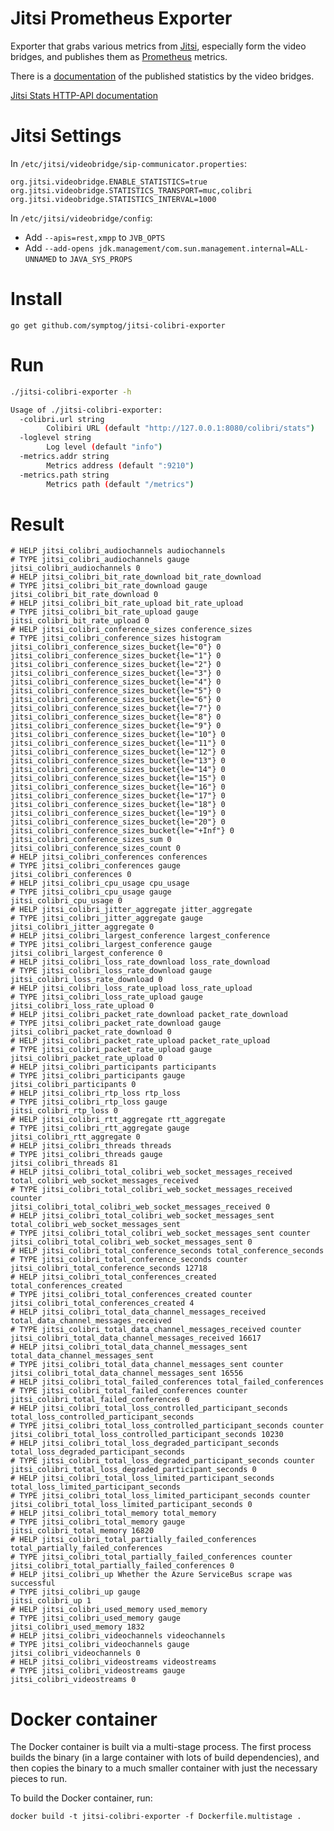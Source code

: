 # Jitsi Prometheus Exporter
Exporter that grabs various metrics from [Jitsi](https://jitsi.org), especially form the video bridges, and publishes them as [Prometheus](https://prometheus.io) metrics.

There is a [documentation](https://github.com/jitsi/jitsi-videobridge/blob/master/doc/statistics.md) of the published statistics by the video bridges.

[Jitsi Stats HTTP-API documentation](https://github.com/jitsi/jitsi-videobridge/blob/master/doc/rest.md)

# Jitsi Settings

In `/etc/jitsi/videobridge/sip-communicator.properties`:

```
org.jitsi.videobridge.ENABLE_STATISTICS=true
org.jitsi.videobridge.STATISTICS_TRANSPORT=muc,colibri
org.jitsi.videobridge.STATISTICS_INTERVAL=1000
```

In `/etc/jitsi/videobridge/config`:

* Add `--apis=rest,xmpp` to `JVB_OPTS`
* Add `--add-opens jdk.management/com.sun.management.internal=ALL-UNNAMED` to `JAVA_SYS_PROPS`


# Install

```
go get github.com/symptog/jitsi-colibri-exporter
```

# Run

```bash
./jitsi-colibri-exporter -h

Usage of ./jitsi-colibri-exporter:
  -colibri.url string
    	Colibiri URL (default "http://127.0.0.1:8080/colibri/stats")
  -loglevel string
    	Log level (default "info")
  -metrics.addr string
    	Metrics address (default ":9210")
  -metrics.path string
    	Metrics path (default "/metrics")
```

# Result

```text
# HELP jitsi_colibri_audiochannels audiochannels
# TYPE jitsi_colibri_audiochannels gauge
jitsi_colibri_audiochannels 0
# HELP jitsi_colibri_bit_rate_download bit_rate_download
# TYPE jitsi_colibri_bit_rate_download gauge
jitsi_colibri_bit_rate_download 0
# HELP jitsi_colibri_bit_rate_upload bit_rate_upload
# TYPE jitsi_colibri_bit_rate_upload gauge
jitsi_colibri_bit_rate_upload 0
# HELP jitsi_colibri_conference_sizes conference_sizes
# TYPE jitsi_colibri_conference_sizes histogram
jitsi_colibri_conference_sizes_bucket{le="0"} 0
jitsi_colibri_conference_sizes_bucket{le="1"} 0
jitsi_colibri_conference_sizes_bucket{le="2"} 0
jitsi_colibri_conference_sizes_bucket{le="3"} 0
jitsi_colibri_conference_sizes_bucket{le="4"} 0
jitsi_colibri_conference_sizes_bucket{le="5"} 0
jitsi_colibri_conference_sizes_bucket{le="6"} 0
jitsi_colibri_conference_sizes_bucket{le="7"} 0
jitsi_colibri_conference_sizes_bucket{le="8"} 0
jitsi_colibri_conference_sizes_bucket{le="9"} 0
jitsi_colibri_conference_sizes_bucket{le="10"} 0
jitsi_colibri_conference_sizes_bucket{le="11"} 0
jitsi_colibri_conference_sizes_bucket{le="12"} 0
jitsi_colibri_conference_sizes_bucket{le="13"} 0
jitsi_colibri_conference_sizes_bucket{le="14"} 0
jitsi_colibri_conference_sizes_bucket{le="15"} 0
jitsi_colibri_conference_sizes_bucket{le="16"} 0
jitsi_colibri_conference_sizes_bucket{le="17"} 0
jitsi_colibri_conference_sizes_bucket{le="18"} 0
jitsi_colibri_conference_sizes_bucket{le="19"} 0
jitsi_colibri_conference_sizes_bucket{le="20"} 0
jitsi_colibri_conference_sizes_bucket{le="+Inf"} 0
jitsi_colibri_conference_sizes_sum 0
jitsi_colibri_conference_sizes_count 0
# HELP jitsi_colibri_conferences conferences
# TYPE jitsi_colibri_conferences gauge
jitsi_colibri_conferences 0
# HELP jitsi_colibri_cpu_usage cpu_usage
# TYPE jitsi_colibri_cpu_usage gauge
jitsi_colibri_cpu_usage 0
# HELP jitsi_colibri_jitter_aggregate jitter_aggregate
# TYPE jitsi_colibri_jitter_aggregate gauge
jitsi_colibri_jitter_aggregate 0
# HELP jitsi_colibri_largest_conference largest_conference
# TYPE jitsi_colibri_largest_conference gauge
jitsi_colibri_largest_conference 0
# HELP jitsi_colibri_loss_rate_download loss_rate_download
# TYPE jitsi_colibri_loss_rate_download gauge
jitsi_colibri_loss_rate_download 0
# HELP jitsi_colibri_loss_rate_upload loss_rate_upload
# TYPE jitsi_colibri_loss_rate_upload gauge
jitsi_colibri_loss_rate_upload 0
# HELP jitsi_colibri_packet_rate_download packet_rate_download
# TYPE jitsi_colibri_packet_rate_download gauge
jitsi_colibri_packet_rate_download 0
# HELP jitsi_colibri_packet_rate_upload packet_rate_upload
# TYPE jitsi_colibri_packet_rate_upload gauge
jitsi_colibri_packet_rate_upload 0
# HELP jitsi_colibri_participants participants
# TYPE jitsi_colibri_participants gauge
jitsi_colibri_participants 0
# HELP jitsi_colibri_rtp_loss rtp_loss
# TYPE jitsi_colibri_rtp_loss gauge
jitsi_colibri_rtp_loss 0
# HELP jitsi_colibri_rtt_aggregate rtt_aggregate
# TYPE jitsi_colibri_rtt_aggregate gauge
jitsi_colibri_rtt_aggregate 0
# HELP jitsi_colibri_threads threads
# TYPE jitsi_colibri_threads gauge
jitsi_colibri_threads 81
# HELP jitsi_colibri_total_colibri_web_socket_messages_received total_colibri_web_socket_messages_received
# TYPE jitsi_colibri_total_colibri_web_socket_messages_received counter
jitsi_colibri_total_colibri_web_socket_messages_received 0
# HELP jitsi_colibri_total_colibri_web_socket_messages_sent total_colibri_web_socket_messages_sent
# TYPE jitsi_colibri_total_colibri_web_socket_messages_sent counter
jitsi_colibri_total_colibri_web_socket_messages_sent 0
# HELP jitsi_colibri_total_conference_seconds total_conference_seconds
# TYPE jitsi_colibri_total_conference_seconds counter
jitsi_colibri_total_conference_seconds 12718
# HELP jitsi_colibri_total_conferences_created total_conferences_created
# TYPE jitsi_colibri_total_conferences_created counter
jitsi_colibri_total_conferences_created 4
# HELP jitsi_colibri_total_data_channel_messages_received total_data_channel_messages_received
# TYPE jitsi_colibri_total_data_channel_messages_received counter
jitsi_colibri_total_data_channel_messages_received 16617
# HELP jitsi_colibri_total_data_channel_messages_sent total_data_channel_messages_sent
# TYPE jitsi_colibri_total_data_channel_messages_sent counter
jitsi_colibri_total_data_channel_messages_sent 16556
# HELP jitsi_colibri_total_failed_conferences total_failed_conferences
# TYPE jitsi_colibri_total_failed_conferences counter
jitsi_colibri_total_failed_conferences 0
# HELP jitsi_colibri_total_loss_controlled_participant_seconds total_loss_controlled_participant_seconds
# TYPE jitsi_colibri_total_loss_controlled_participant_seconds counter
jitsi_colibri_total_loss_controlled_participant_seconds 10230
# HELP jitsi_colibri_total_loss_degraded_participant_seconds total_loss_degraded_participant_seconds
# TYPE jitsi_colibri_total_loss_degraded_participant_seconds counter
jitsi_colibri_total_loss_degraded_participant_seconds 0
# HELP jitsi_colibri_total_loss_limited_participant_seconds total_loss_limited_participant_seconds
# TYPE jitsi_colibri_total_loss_limited_participant_seconds counter
jitsi_colibri_total_loss_limited_participant_seconds 0
# HELP jitsi_colibri_total_memory total_memory
# TYPE jitsi_colibri_total_memory gauge
jitsi_colibri_total_memory 16820
# HELP jitsi_colibri_total_partially_failed_conferences total_partially_failed_conferences
# TYPE jitsi_colibri_total_partially_failed_conferences counter
jitsi_colibri_total_partially_failed_conferences 0
# HELP jitsi_colibri_up Whether the Azure ServiceBus scrape was successful
# TYPE jitsi_colibri_up gauge
jitsi_colibri_up 1
# HELP jitsi_colibri_used_memory used_memory
# TYPE jitsi_colibri_used_memory gauge
jitsi_colibri_used_memory 1832
# HELP jitsi_colibri_videochannels videochannels
# TYPE jitsi_colibri_videochannels gauge
jitsi_colibri_videochannels 0
# HELP jitsi_colibri_videostreams videostreams
# TYPE jitsi_colibri_videostreams gauge
jitsi_colibri_videostreams 0
```

# Docker container

The Docker container is built via a multi-stage process.  The first process builds the
binary (in a large container with lots of build dependencies), and then copies the binary
to a much smaller container with just the necessary pieces to run.

To build the Docker container, run:

```docker build -t jitsi-colibri-exporter -f Dockerfile.multistage .```

